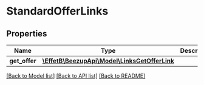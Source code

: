 # StandardOfferLinks

## Properties
Name | Type | Description | Notes
------------ | ------------- | ------------- | -------------
**get_offer** | [**\EffetB\BeezupApi\Model\LinksGetOfferLink**](LinksGetOfferLink.md) |  | [optional] 

[[Back to Model list]](../README.md#documentation-for-models) [[Back to API list]](../README.md#documentation-for-api-endpoints) [[Back to README]](../README.md)



